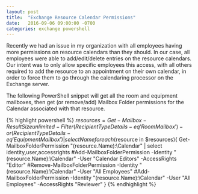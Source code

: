 ```yaml
---
layout: post
title:  "Exchange Resource Calendar Permissions"
date:   2016-09-06 09:00:00 -0700
categories: exchange powershell
---
```


Recently we had an issue in my organization with all employees having more permissions on resource calendars than they should.   In our case, all employees were able to add/edit/delete entries on the resource calendars.   Our intent was to only allow specific employees this access, with all others required to add the resource to an appointment on their own calendar, in order to force them to go through the calendaring processor on the Exchange server.

The following PowerShell snippet will get all the room and equipment mailboxes, then get (or remove/add) Mailbox Folder permissions for the Calendar associated with that resource.    

{% highlight powershell %}
$resources = Get-Mailbox -ResultSize unlimited -Filter {(RecipientTypeDetails -eq 'RoomMailbox') -or (RecipientTypeDetails -eq 'EquipmentMailbox')} | select Name
foreach($resource in $resources){
   Get-MailboxFolderPermission "$($resource.Name):\Calendar" | select identity,user,accessrights
   #Add-MailboxFolderPermission -Identity "$($resource.Name):\Calendar" -User "Calendar Editors" -AccessRights "Editor"
   #Remove-MailboxFolderPermission -Identity "$($resource.Name):\Calendar" -User "All Employees"
   #Add-MailboxFolderPermission -Identity "$($resource.Name):\Calendar" -User "All Employees" -AccessRights "Reviewer"
}
{% endhighlight %}



[Spiceworks: Setting Access Permissions]: https://community.spiceworks.com/topic/329032-setting-access-permissions-on-room-mailbox-calendar-folders
[Office 365 Manage Room Mailboxes with PowerShell]:   http://o365info.com/room-mailbox-powershell-commands/
